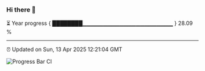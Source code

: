 ### Hi there 👋

⏳ Year progress { ████████▁▁▁▁▁▁▁▁▁▁▁▁▁▁▁▁▁▁▁▁▁▁ } 28.09 %

---

⏰ Updated on Sun, 13 Apr 2025 12:21:04 GMT

![Progress Bar CI](https://github.com/code-lakshay/GitHub-Actions-Demo/workflows/Progress%20Bar%20CI/badge.svg)
